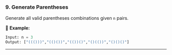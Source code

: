 ### **9. Generate Parentheses**  
Generate all valid parentheses combinations given `n` pairs.  

📌 **Example:**  
```python
Input: n = 3  
Output: ["((()))","(()())","(())()","()(())","()()()"]  
```

---
